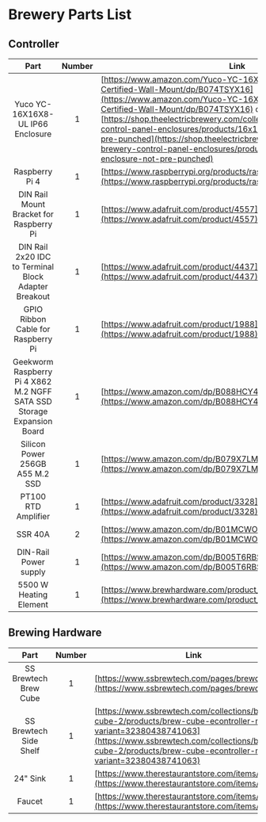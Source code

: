 # Brewery Parts List

## Controller
|Part|Number|Link|Purchased|
|:--:|:--:|---|:--:|
|Yuco YC-16X16X8-UL IP66 Enclosure|1|[https://www.amazon.com/Yuco-YC-16X16X8-UL-Enclosure-Certified-Wall-Mount/dp/B074TSYX16](https://www.amazon.com/Yuco-YC-16X16X8-UL-Enclosure-Certified-Wall-Mount/dp/B074TSYX16) or [https://shop.theelectricbrewery.com/collections/electric-brewery-control-panel-enclosures/products/16x16x8-painted-enclosure-not-pre-punched](https://shop.theelectricbrewery.com/collections/electric-brewery-control-panel-enclosures/products/16x16x8-painted-enclosure-not-pre-punched)|
|Raspberry Pi 4|1|[https://www.raspberrypi.org/products/raspberry-pi-4-model-b/](https://www.raspberrypi.org/products/raspberry-pi-4-model-b/)|:heavy_check_mark:|
|DIN Rail Mount Bracket for Raspberry Pi|1|[https://www.adafruit.com/product/4557](https://www.adafruit.com/product/4557)|:heavy_check_mark:|
|DIN Rail 2x20 IDC to Terminal Block Adapter Breakout|1|[https://www.adafruit.com/product/4437](https://www.adafruit.com/product/4437)|:heavy_check_mark:|
|GPIO Ribbon Cable for Raspberry Pi|1|[https://www.adafruit.com/product/1988](https://www.adafruit.com/product/1988)|:heavy_check_mark:|
|Geekworm Raspberry Pi 4 X862 M.2 NGFF SATA SSD Storage Expansion Board|1|[https://www.amazon.com/dp/B088HCY4TH](https://www.amazon.com/dp/B088HCY4TH)|
|Silicon Power 256GB A55 M.2 SSD|1|[https://www.amazon.com/dp/B079X7LMLY](https://www.amazon.com/dp/B079X7LMLY)|
|PT100 RTD Amplifier|1|[https://www.adafruit.com/product/3328](https://www.adafruit.com/product/3328)|:heavy_check_mark:|
|SSR 40A|2|[https://www.amazon.com/dp/B01MCWO35P](https://www.amazon.com/dp/B01MCWO35P)|
|DIN-Rail Power supply|1|[https://www.amazon.com/dp/B005T6RBSO](https://www.amazon.com/dp/B005T6RBSO)|
|5500 W Heating Element|1|[https://www.brewhardware.com/product_p/element5500_ripple_tc.htm](https://www.brewhardware.com/product_p/element5500_ripple_tc.htm)|

## Brewing Hardware
|Part|Number|Link|Purchased|
|:--:|:--:|---|:--:|
|SS Brewtech Brew Cube|1|[https://www.ssbrewtech.com/pages/brewcube](https://www.ssbrewtech.com/pages/brewcube)|
|SS Brewtech Side Shelf|1|[https://www.ssbrewtech.com/collections/brew-cube-2/products/brew-cube-econtroller-mount?variant=32380438741063](https://www.ssbrewtech.com/collections/brew-cube-2/products/brew-cube-econtroller-mount?variant=32380438741063)|
|24" Sink|1|[https://www.therestaurantstore.com/items/104207](https://www.therestaurantstore.com/items/104207)|
|Faucet|1|[https://www.therestaurantstore.com/items/82226](https://www.therestaurantstore.com/items/82226)|
